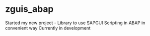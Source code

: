 # zguis_abap

Started my new project - Library to use SAPGUI Scripting in ABAP in convenient way
Currently in development
